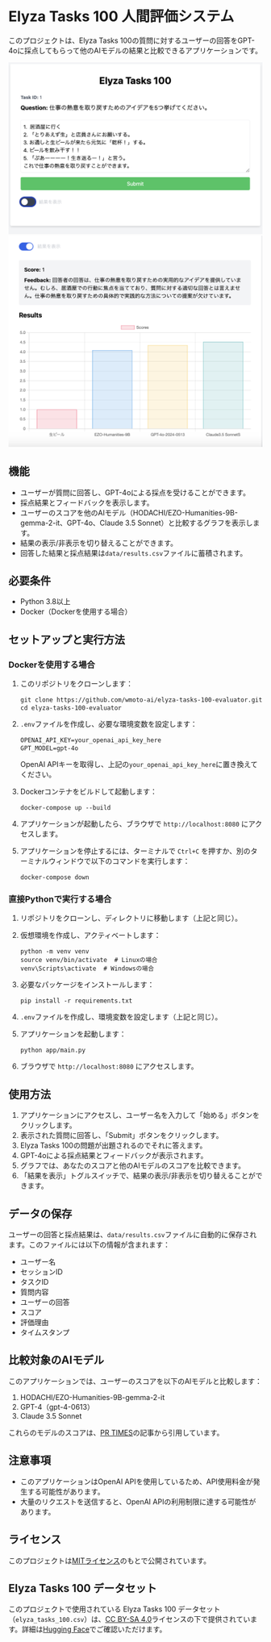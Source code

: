 # Elyza Tasks 100 人間評価システム

このプロジェクトは、Elyza Tasks 100の質問に対するユーザーの回答をGPT-4oに採点してもらって他のAIモデルの結果と比較できるアプリケーションです。

![出題解答画面イメージ](images/answering-image.png)
![採点結果画面イメージ](images/scoring-image.png)

## 機能

- ユーザーが質問に回答し、GPT-4oによる採点を受けることができます。
- 採点結果とフィードバックを表示します。
- ユーザーのスコアを他のAIモデル（HODACHI/EZO-Humanities-9B-gemma-2-it、GPT-4o、Claude 3.5 Sonnet）と比較するグラフを表示します。
- 結果の表示/非表示を切り替えることができます。
- 回答した結果と採点結果は`data/results.csv`ファイルに蓄積されます。

## 必要条件

- Python 3.8以上
- Docker（Dockerを使用する場合）

## セットアップと実行方法

### Dockerを使用する場合

1. このリポジトリをクローンします：

   ```
   git clone https://github.com/wmoto-ai/elyza-tasks-100-evaluator.git
   cd elyza-tasks-100-evaluator
   ```

2. `.env`ファイルを作成し、必要な環境変数を設定します：

   ```
   OPENAI_API_KEY=your_openai_api_key_here
   GPT_MODEL=gpt-4o
   ```

   OpenAI APIキーを取得し、上記の`your_openai_api_key_here`に置き換えてください。

3. Dockerコンテナをビルドして起動します：

   ```
   docker-compose up --build
   ```

4. アプリケーションが起動したら、ブラウザで `http://localhost:8080` にアクセスします。

5. アプリケーションを停止するには、ターミナルで `Ctrl+C` を押すか、別のターミナルウィンドウで以下のコマンドを実行します：

   ```
   docker-compose down
   ```

### 直接Pythonで実行する場合

1. リポジトリをクローンし、ディレクトリに移動します（上記と同じ）。

2. 仮想環境を作成し、アクティベートします：

   ```
   python -m venv venv
   source venv/bin/activate  # Linuxの場合
   venv\Scripts\activate  # Windowsの場合
   ```

3. 必要なパッケージをインストールします：

   ```
   pip install -r requirements.txt
   ```

4. `.env`ファイルを作成し、環境変数を設定します（上記と同じ）。

5. アプリケーションを起動します：

   ```
   python app/main.py
   ```

6. ブラウザで `http://localhost:8080` にアクセスします。

## 使用方法

1. アプリケーションにアクセスし、ユーザー名を入力して「始める」ボタンをクリックします。
2. 表示された質問に回答し、「Submit」ボタンをクリックします。
3. Elyza Tasks 100の問題が出題されるのでそれに答えます。
4. GPT-4oによる採点結果とフィードバックが表示されます。
5. グラフでは、あなたのスコアと他のAIモデルのスコアを比較できます。
6. 「結果を表示」トグルスイッチで、結果の表示/非表示を切り替えることができます。

## データの保存

ユーザーの回答と採点結果は、`data/results.csv`ファイルに自動的に保存されます。このファイルには以下の情報が含まれます：

- ユーザー名
- セッションID
- タスクID
- 質問内容
- ユーザーの回答
- スコア
- 評価理由
- タイムスタンプ

## 比較対象のAIモデル

このアプリケーションでは、ユーザーのスコアを以下のAIモデルと比較します：

1. HODACHI/EZO-Humanities-9B-gemma-2-it
2. GPT-4（gpt-4-0613）
3. Claude 3.5 Sonnet

これらのモデルのスコアは、[PR TIMES](https://prtimes.jp/main/html/rd/p/000000003.000129878.html)の記事から引用しています。

## 注意事項

- このアプリケーションはOpenAI APIを使用しているため、API使用料金が発生する可能性があります。
- 大量のリクエストを送信すると、OpenAI APIの利用制限に達する可能性があります。

## ライセンス

このプロジェクトは[MITライセンス](https://opensource.org/licenses/MIT)のもとで公開されています。

## Elyza Tasks 100 データセット

このプロジェクトで使用されている Elyza Tasks 100 データセット（`elyza_tasks_100.csv`）は、[CC BY-SA 4.0](https://creativecommons.org/licenses/by-sa/4.0/)ライセンスの下で提供されています。詳細は[Hugging Face](https://huggingface.co/datasets/elyza/elyza-tasks-100)でご確認いただけます。
